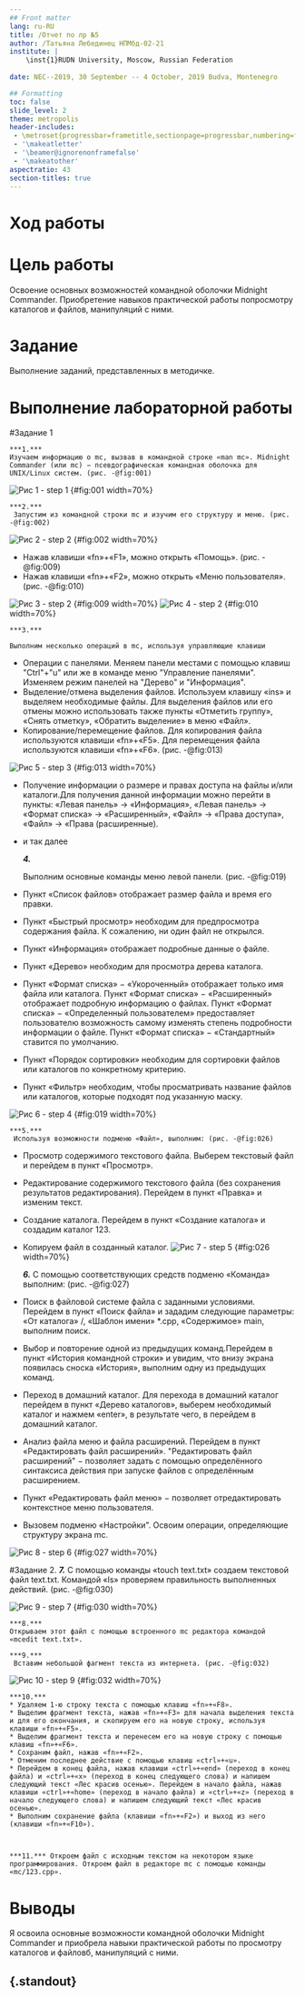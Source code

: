 ```yaml
---
## Front matter
lang: ru-RU
title: /Отчет по лр №5
author: /Татьяна Лебединец НПМбд-02-21
institute: |
	\inst{1}RUDN University, Moscow, Russian Federation
	
date: NEC--2019, 30 September -- 4 October, 2019 Budva, Montenegro

## Formatting
toc: false
slide_level: 2
theme: metropolis
header-includes: 
 - \metroset{progressbar=frametitle,sectionpage=progressbar,numbering=fraction}
 - '\makeatletter'
 - '\beamer@ignorenonframefalse'
 - '\makeatother'
aspectratio: 43
section-titles: true
---
```


# Ход работы

# Цель работы

Освоение основных возможностей командной оболочки Midnight Commander. Приобретение навыков практической работы попросмотру каталогов и файлов, манипуляций с ними.

# Задание

Выполнение заданий, представленных в методичке.



# Выполнение лабораторной работы

#Задание 1

    ***1.***
    Изучаем информацию о mc, вызвав в командной строке «man mc». Midnight Commander (или mc) − псевдографическая командная оболочка для UNIX/Linux систем. (рис. -@fig:001)
![Рис 1 - step 1](image/1.png) {#fig:001 width=70%}
    

    ***2.***
     Запустим из командной строки mc и изучим его структуру и меню. (рис. -@fig:002)

![Рис 2 - step 2](image/2.png) {#fig:002 width=70%}

* Нажав клавиши «fn»+«F1», можно открыть «Помощь». (рис. -@fig:009)
* Нажав клавиши «fn»+«F2», можно открыть «Меню пользователя». (рис. -@fig:010)

![Рис 3 - step 2](image/9.png) {#fig:009 width=70%}
![Рис 4 - step 2](image/10.png) {#fig:010 width=70%}

    ***3.***
     
    Выполним несколько операций в mc, используя управляющие клавиши
* Операции с панелями. Меняем панели местами с помощью клавиш "Сtrl"+"u" или же в команде меню "Управление панелями". Изменяем режим панелей на "Дерево" и "Информация".
* Выделение/отмена выделения файлов. Используем клавишу «ins» и выделяем необходимые файлы. Для выделения файлов или его отмены можно использовать также пункты «Отметить группу», «Снять отметку», «Обратить выделение» в меню «Файл».
* Копирование/перемещение файлов. Для копирования файла используются клавиши «fn»+«F5». Для перемещения файла используются клавиши «fn»+«F6». (рис. -@fig:013)

![Рис 5 - step 3](image/13.png) {#fig:013 width=70%}
* Получение информации о размере и правах доступа на файлы и/или каталоги.Для получения данной информации можно перейти в пункты: «Левая панель» → «Информация», «Левая панель» → «Формат списка» → «Расширенный», «Файл» → «Права доступа», «Файл» → «Права (расширенные). 
* и так далее


    ***4.***
     
    Выполним основные команды меню левой панели. (рис. -@fig:019)

* Пункт «Список файлов» отображает размер файла и время его правки.

* Пункт «Быстрый просмотр» необходим для предпросмотра содержания файла. К сожалению, ни один файл не открылся. 
* Пункт «Информация» отображает подробные данные о файле.
* Пункт «Дерево» необходим для просмотра дерева каталога.
* Пункт «Формат списка» − «Укороченный» отображает только имя файла или каталога. Пункт «Формат списка» − «Расширенный» отображает подробную информацию о файлах. Пункт «Формат списка» − «Определенный пользователем» предоставляет пользователю возможность самому изменять степень подробности информации о файле. Пункт «Формат списка» − «Стандартный» ставится по умолчанию.
* Пункт «Порядок сортировки» необходим для сортировки файлов или каталогов по конкретному критерию. 
* Пункт «Фильтр» необходим, чтобы просматривать название файлов или каталогов, которые подходят под указанную маску.

![Рис 6 - step 4](image/19.png) {#fig:019 width=70%}

    ***5.***
     Используя возможности подменю «Файл», выполним: (рис. -@fig:026) 
* Просмотр содержимого текстового файла. Выберем текстовый файл и перейдем в пункт «Просмотр». 
* Редактирование содержимого текстового файла (без сохранения результатов редактирования). Перейдем в пункт «Правка» и изменим текст.
* Создание каталога. Перейдем в пункт «Создание каталога» и создадим каталог 123.
* Копируем файл в созданный каталог. 
![Рис 7 - step 5](image/26.png) {#fig:026 width=70%}




    ***6.*** С помощью соответствующих средств подменю «Команда» выполним: (рис. -@fig:027)
* Поиск в файловой системе файла с заданными условиями. Перейдем в пункт «Поиск файла» и зададим следующие параметры: «От каталога» /, «Шаблон имени» *.сpp, «Содержимое» main, выполним поиск.
* Выбор и повторение одной из предыдущих команд.Перейдем в пункт «История командной строки» и увидим, что внизу экрана появилась сноска «История», выполним одну из предыдущих команд. 
* Переход в домашний каталог. Для перехода в домашний каталог перейдем в пункт «Дерево каталогов», выберем необходимый каталог и нажмем «enter», в результате чего, в перейдем в домашний каталог. 
* Анализ файла меню и файла расширений. Перейдем в пункт «Редактировать файл расширений». "Редактировать файл расширений" − позволяет задать с помощью определённого синтаксиса действия при запуске файлов с определённым расширением. 
* Пункт «Редактировать файл меню» − позволяет отредактировать контекстное меню пользователя.
* Вызовем подменю «Настройки". Освоим операции, определяющие структуру экрана mc.


![Рис 8 - step 6](image/27.png) {#fig:027 width=70%}

    
#Задание 2. 
	***7.*** 
С помощью команды «touch text.txt» создаем текстовой файл text.txt. Командой «ls» проверяем правильность выполненных действий. (рис. -@fig:030)

![Рис 9 - step 7](image/30.png) {#fig:030 width=70%}

    ***8.*** 
    Открываем этот файл с помощью встроенного mc редактора командой «mcedit text.txt». 

    ***9.***
     Вставим небольшой фагмент текста из интернета. (рис. -@fig:032)

![Рис 10 - step 9](image/32.png) {#fig:032 width=70%}

    ***10.*** 
    * Удаляем 1-ю строку текста с помощью клавиш «fn»+«F8». 
    * Выделим фрагмент текста, нажав «fn»+«F3» для начала выделения текста и для его окончания, и скопируем его на новую строку, используя клавиши «fn»+«F5». 
    * Выделим фрагмент текста и перенесем его на новую строку с помощью клавиш «fn»+«F6».
    * Сохраним файл, нажав «fn»+«F2». 
    * Отменим последнее действие с помощью клавиш «ctrl»+«u».
    * Перейдем в конец файла, нажав клавиши «ctrl»+«end» (переход в конец файла) и «ctrl»+«x» (переход в конец следующего слова) и напишем следующий текст «Лес красив осенью». Перейдем в начало файла, нажав клавиши «ctrl»+«home» (переход в начало файла) и «ctrl»+«z» (переход в начало следующего слова) и напишем следующий текст «Лес красив осенью».
    * Выполним сохранение файла (клавиши «fn»+«F2») и выход из него (клавиши «fn»+«F10»).



    ***11.*** Откроем файл с исходным текстом на некотором языке программирования. Откроем файл в редакторе mc с помощью команды «mc/123.cpp». 



	

# Выводы

Я освоила основные возможности командной оболочки Midnight Commander и приобрела навыки практической работы по просмотру каталогов и файловб, манипуляций с ними.



## {.standout}

